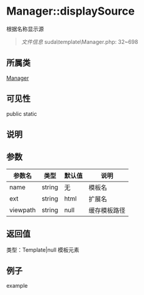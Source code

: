 # Manager::displaySource
根据名称显示源
> *文件信息* suda\template\Manager.php: 32~698
## 所属类 

[Manager](../Manager.md)

## 可见性

  public  static
## 说明



## 参数

 
| 参数名 | 类型 | 默认值 | 说明 |
|--------|-----|-------|-------|
 | name |  string | 无 |  模板名 |
 | ext |  string | html |  扩展名 |
 | viewpath |  string | null |  缓存模板路径 |
## 返回值
 
类型：Template|null
 模板元素
## 例子

example